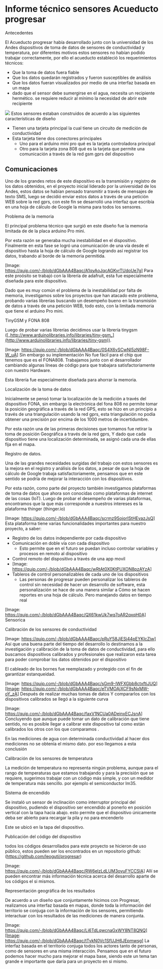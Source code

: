 # Informe técnico sensores Acueducto progresar

Antecedentes

El Acueducto progresar había desarrollado junto con la universidad de los Andes dispositivos de toma de datos de sensores de conductividad y temperatura,  por diferentes motivos estos sensores  no habían podido trabajar correctamente, por ello el acueducto estableció los requerimientos técnicos:

* Que la toma de datos fuera fiable
* Que los datos quedarán registrados y fueron susceptibles de análisis
* Que los datos fueran visualizados por medio de una interfaz basada en un mapa
* dado que el sensor  debe sumergirse en el agua,  necesita un recipiente hermético.  se  requiere reducir al mínimo la necesidad de abrir este recipiente

![](image01.png?raw=true)
Estos sensores estaban construidos de acuerdo a las siguientes características de diseño

* Tienen una tarjeta principal la cual tiene un circuito  de medición de conductividad
* Esta tarjeta tiene dos conectores principales
    * Uno para el arduino mini pro qué es la tarjeta controladora principal
    * Otro para la tarjeta zona 808 qué es la tarjeta que permite una comunicación a través de la red gsm gprs del dispositivo

## Comunicaciones

Uno de los grandes retos de este dispositivo es la transmisión y registro de los datos obtenidos,  en el proyecto inicial  liderado por la universidad de los Andes, estos datos se habían pensado transmitir a través de mensajes de texto SMS,   luego se decidió enviar estos datos a través de una petición WEB sobre la red gprs,  con este fin se desarrolló una interfaz que escribía en una hoja de cálculo de Google la misma para todos los sensores.

Problema de la memoria

El principal problema técnico que surgió en este diseño fue la memoria limitada de de la placa arduino Pro mini.

Por esta razón se generaba mucha inestabilidad en el dispositivo. Finalmente en esta fase se logró una comunicación de una vía desde el dispositivo hasta la hoja de cálculo de Google logrando así registrar los datos, trabando al borde de la memoria permitida.

[Image: https://quip.com/-/blob/dGbAAA4Baqc/A1qyAoJqcAGKyrTUdoUe7g]
Para este proósito se trabajó con la librería de adafruit,  esta fue especialmente diseñada para este dispositivo.

Dado que es muy común el problema de la inestabilidad por falta de memoria,  investigamos sobre los proyectos que han atacado este problema,   probando varias librerías buscando un desempeño bueno en la transmisión de datos a través de una petición WEB, todo esto, con la limitada memoria que tiene el arduino Pro mini.

TinyGSM y FONA 808

Luego de probar varias librerías  decidimos usar la librería tinygsm ([_http://www.arduinolibraries.info/libraries/tiny-gsm_](http://www.arduinolibraries.info/libraries/tiny-gsm)).

[Image: https://quip.com/-/blob/dGbAAA4Baqc/0S4X6vSCwNI5zN98F-W_uA]
Sin embargo su implementación No fue fácil para el chip que tenemos que es el FONA808.   Trabajamos junto con el desarrollador cambiando algunas líneas de código para que trabajara satisfactoriamente con  nuestro Hardware.

Esta librería fue especialmente diseñada para ahorrar la memoria.

Localización de la toma de datos

Inicialmente se pensó tomar la  localización de la medición a través  del dispositivo FONA, sin embargo la electrónica del fona 808 no permite tomar la posición geográfica a través de la red GPS, esto se hizo en un principio a través de una triangulación usando la red gprs,  esta triangulación no podía obtener una precisión por encima de los 1000 metros de incertidumbre.

Por esta razón una de las primeras decisiones que tomamos fue retirar la toma de posición Geográfica a través de la red gprs,   Y dado que cada dispositivo tiene una localización determinada,  se asignó cada una de ellas fija en el mapa.

Registro de datos.

Una de las grandes necesidades surgidas del trabajo con estos sensores es la mejora en el registro y análisis de los datos,  a pesar de que la hoja de cálculo de Google trabaja satisfactoriamente,   pensamos que en este sentido se podría de mejorar la interacción con los dispositivos.

Por esta razón, como parte del proyecto también investigamos plataformas de toma de datos que ahora son conocidas como plataformas de internet de las cosas (IoT). Luego de probar el desempeño de varias plataformas,  encontramos que la que más corresponde a nuestros intereses es la plataforma thinger (thinger.io)

[Image: https://quip.com/-/blob/dGbAAA4Baqc/scrmz9SojorIStHEvazJsQ]
Esta plataforma tiene varias funcionalidades importantes para nuestro proyecto,  a saber:

* Registro de los datos independiente por cada dispositivo
* Comunicación en doble vía con cada dispositivo
    * Esto permite que en el futuro se puedan incluso controlar variables y procesos en remoto al dispositivo
* Control remoto del dispositivo a través de una app movil
* [Image: https://quip.com/-/blob/dGbAAA4Baqc/wRtAt0X0KtPUXON8pzAYzA]
* Tableros de control  personalizables de cada uno de los dispositivos
    * Las personas de progresar pueden personalizar los tableros de control sin necesidad de hacer un desarrollo de software,  esta personalización se hace de  una manera similar a Cómo se hacen reportes en una hoja de cálculo. Pero manejando datos en tiempo real

[Image: https://quip.com/-/blob/dGbAAA4Baqc/QX61kwUk7wq7oAR2qxqH0A]
Sensorica

Calibración de los sensores de conductividad

[Image: https://quip.com/-/blob/dGbAAA4Baqc/pRuY58JjESj44pEYKIcZjw]
Así que una buena parte del tiempo del desarrollo lo destinamos a la investigación y calibración de la toma de datos de conductividad,  para ello buscamos dispositivos calibrados y profesionales que realizaron esta tarea para poder comprobar los datos obtenidos por el dispositivo

El cableado de los bornes fue reemplazado y protegido con el fin de garantizar estanqueidad.

[Image: https://quip.com/-/blob/dGbAAA4Baqc/sGm9-IWFXGbb8ctxftiJUQ][Image: https://quip.com/-/blob/dGbAAA4Baqc/eTVMOAjXCF9sNxMW-oY_zA]
Después de realizar muchas tomas de datos Y compararlos con los dispositivos  calibrados  se llegó a la siguiente curva

[Image: https://quip.com/-/blob/dGbAAA4Baqc/faxV1NCUa0ADeinxECJsnA]
Concluyendo  que aunque puede tomar un dato de calibración que tiene sentido,  no es posible llegar a calibrar este dispositivo tal como están calibrados los otros con los que comparamos .

En las mediciones  de agua con determinada conductividad al hacer dos mediciones no se obtenía el mismo dato.  por eso llegamos a  esta conclusión

Calibración de los sensores de temperatura

La medición de temperatura no representa ningún problema, aunque para el rango de temperaturas que estamos trabajando y para la precisión que se requiere,  sugerimos trabajar con  un código más simple,  y con un medidor de temperatura  más sencillo.  por ejemplo el semiconductor lm35.

Sistema de encendido

Se instaló un sensor de inclinación como interruptor principal del dispositivo,  pudiendo el dispositivo ser encendido al ponerlo en posición vertical con la tapa hacia abajo.  esto permite que el dispositivo únicamente deba ser abierto para recargar la pila y no para encenderlo

Este se ubicó en la tapa del dispositivo.

Publicación del código del dispositivo

todos los códigos desarrollados para este proyecto se hicieron de uso público,  estos pueden ser los encontrados en un repositorio github:  (https://github.com/leoguti/progresar)

[Image: https://quip.com/-/blob/dGbAAA4Baqc/RW6elzLdLUM3ovuFYCCSlA]
Allí se pueden encontrar más información técnica acerca del desarrollo aparte de los códigos el si mismos.

Representación geográfica de los resultados

De acuerdo a un diseño que conjuntamente hicimos con Progresar, realizamos una interfaz basada en mapas, donde toda la información del territorio se conjuga con la información de los sensores, permitiendo interactuar con los resultados de las mediciones de manera conjunta.

[Image: https://quip.com/-/blob/dGbAAA4Baqc/Li6TdLqwcnaGxWY8NT8QNQ][Image: https://quip.com/-/blob/dGbAAA4Baqc/tTvkN0Vc1SfUJH6JEpmwsg]
La interfaz basada en el territorio conjuga todos los actores tanto de personas, como de sensores en una misma interacción. Pensamos que en el futuro podemos hacer mucho para mejorar el mapa base, siendo este un tema tan grande e importante que daría para un proyecto en si mismo.

